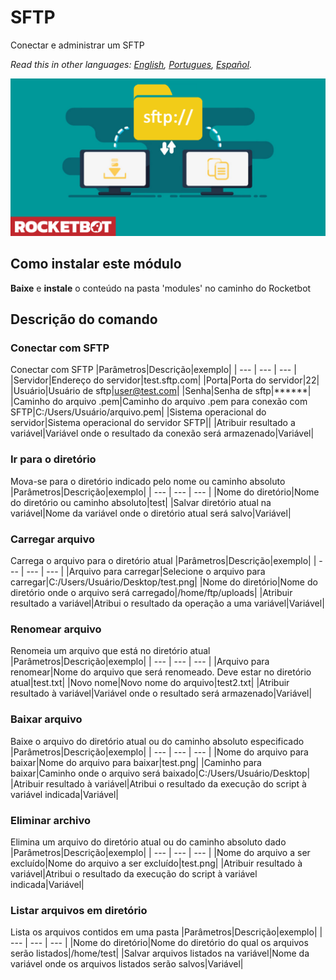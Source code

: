 # SFTP
  
Conectar e administrar um SFTP 

*Read this in other languages: [English](Manual_sftp.md), [Portugues](Manual_sftp.pr.md), [Español](Manual_sftp.es.md).*
  
![banner](imgs/Banner_sftp_.png)
## Como instalar este módulo
  
__Baixe__ e __instale__ o conteúdo na pasta 'modules' no caminho do Rocketbot  



## Descrição do comando

### Conectar com SFTP
  
Conectar com SFTP
|Parâmetros|Descrição|exemplo|
| --- | --- | --- |
|Servidor|Endereço do servidor|test.sftp.com|
|Porta|Porta do servidor|22|
|Usuário|Usuário de sftp|user@test.com|
|Senha|Senha de sftp|******|
|Caminho do arquivo .pem|Caminho do arquivo .pem para conexão com SFTP|C:/Users/Usuário/arquivo.pem|
|Sistema operacional do servidor|Sistema operacional do servidor SFTP||
|Atribuir resultado a variável|Variável onde o resultado da conexão será armazenado|Variável|

### Ir para o diretório
  
Mova-se para o diretório indicado pelo nome ou caminho absoluto
|Parâmetros|Descrição|exemplo|
| --- | --- | --- |
|Nome do diretório|Nome do diretório ou caminho absoluto|test|
|Salvar diretório atual na variável|Nome da variável onde o diretório atual será salvo|Variável|

### Carregar arquivo
  
Carrega o arquivo para o diretório atual
|Parâmetros|Descrição|exemplo|
| --- | --- | --- |
|Arquivo para carregar|Selecione o arquivo para carregar|C:/Users/Usuário/Desktop/test.png|
|Nome do diretório|Nome do diretório onde o arquivo será carregado|/home/ftp/uploads|
|Atribuir resultado a variável|Atribui o resultado da operação a uma variável|Variável|

### Renomear arquivo
  
Renomeia um arquivo que está no diretório atual
|Parâmetros|Descrição|exemplo|
| --- | --- | --- |
|Arquivo para renomear|Nome do arquivo que será renomeado. Deve estar no diretório atual|test.txt|
|Novo nome|Novo nome do arquivo|test2.txt|
|Atribuir resultado à variável|Variável onde o resultado será armazenado|Variável|

### Baixar arquivo
  
Baixe o arquivo do diretório atual ou do caminho absoluto especificado
|Parâmetros|Descrição|exemplo|
| --- | --- | --- |
|Nome do arquivo para baixar|Nome do arquivo para baixar|test.png|
|Caminho para baixar|Caminho onde o arquivo será baixado|C:/Users/Usuário/Desktop|
|Atribuir resultado à variável|Atribui o resultado da execução do script à variável indicada|Variável|

### Eliminar archivo
  
Elimina um arquivo do diretório atual ou do caminho absoluto dado
|Parâmetros|Descrição|exemplo|
| --- | --- | --- |
|Nome do arquivo a ser excluído|Nome do arquivo a ser excluído|test.png|
|Atribuir resultado à variável|Atribui o resultado da execução do script à variável indicada|Variável|

### Listar arquivos em diretório
  
Lista os arquivos contidos em uma pasta
|Parâmetros|Descrição|exemplo|
| --- | --- | --- |
|Nome do diretório|Nome do diretório do qual os arquivos serão listados|/home/test|
|Salvar arquivos listados na variável|Nome da variável onde os arquivos listados serão salvos|Variável|

